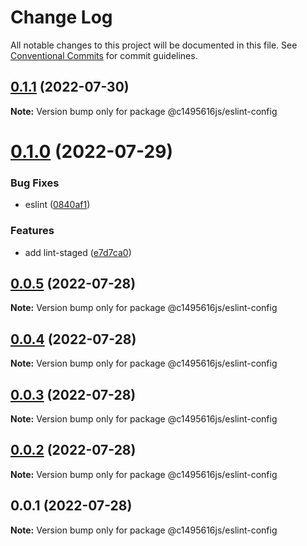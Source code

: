 # Change Log

All notable changes to this project will be documented in this file.
See [Conventional Commits](https://conventionalcommits.org) for commit guidelines.

## [0.1.1](https://github.com/c1495616js/jerry-fe-library/compare/@c1495616js/eslint-config@0.1.0...@c1495616js/eslint-config@0.1.1) (2022-07-30)

**Note:** Version bump only for package @c1495616js/eslint-config





# [0.1.0](https://github.com/c1495616js/jerry-fe-library/compare/@c1495616js/eslint-config@0.0.5...@c1495616js/eslint-config@0.1.0) (2022-07-29)


### Bug Fixes

* eslint ([0840af1](https://github.com/c1495616js/jerry-fe-library/commit/0840af11f0f678687fd06b55444d08eaacebb6ef))


### Features

* add lint-staged ([e7d7ca0](https://github.com/c1495616js/jerry-fe-library/commit/e7d7ca02366321f602e6f10315be12fc6c2cd171))





## [0.0.5](https://github.com/c1495616js/jerry-fe-library/compare/@c1495616js/eslint-config@0.0.4...@c1495616js/eslint-config@0.0.5) (2022-07-28)

**Note:** Version bump only for package @c1495616js/eslint-config





## [0.0.4](https://github.com/c1495616js/jerry-fe-library/compare/@c1495616js/eslint-config@0.0.3...@c1495616js/eslint-config@0.0.4) (2022-07-28)

**Note:** Version bump only for package @c1495616js/eslint-config





## [0.0.3](https://github.com/c1495616js/jerry-fe-library/compare/@c1495616js/eslint-config@0.0.2...@c1495616js/eslint-config@0.0.3) (2022-07-28)

**Note:** Version bump only for package @c1495616js/eslint-config





## [0.0.2](https://github.com/c1495616js/jerry-fe-library/compare/@c1495616js/eslint-config@0.0.1...@c1495616js/eslint-config@0.0.2) (2022-07-28)

**Note:** Version bump only for package @c1495616js/eslint-config





## 0.0.1 (2022-07-28)

**Note:** Version bump only for package @c1495616js/eslint-config
